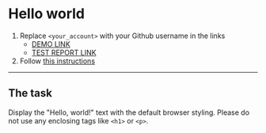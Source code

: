 # Hello world
1. Replace `<your_account>` with your Github username in the links
    - [DEMO LINK](https://vladinter.github.io/layout_hello-world-1/) <br>
    - [TEST REPORT LINK](https://vladinter.github.io/layout_hello-world-1/report/html_report/)
2. Follow [this instructions](https://mate-academy.github.io/layout_task-guideline/)
___

## The task 
Display the "Hello, world!" text with the default browser styling. Please do not 
use any enclosing tags like `<h1>` or `<p>`.

